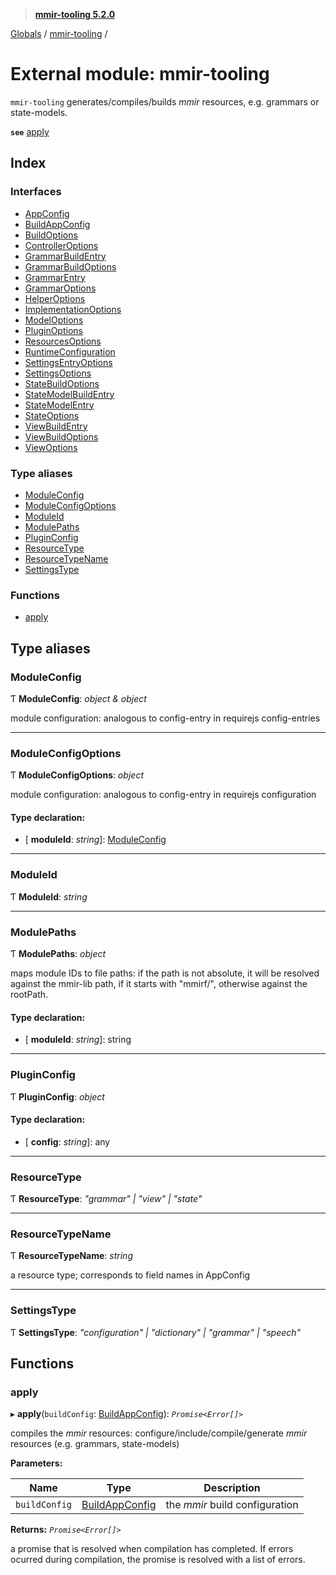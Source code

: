 > **[mmir-tooling 5.2.0](../README.md)**

[Globals](../README.md) / [mmir-tooling](mmir_tooling.md) /

# External module: mmir-tooling

`mmir-tooling` generates/compiles/builds _mmir_ resources, e.g.
grammars or state-models.

**`see`** [apply](mmir_tooling.md#apply)

## Index

### Interfaces

* [AppConfig](../interfaces/mmir_tooling.appconfig.md)
* [BuildAppConfig](../interfaces/mmir_tooling.buildappconfig.md)
* [BuildOptions](../interfaces/mmir_tooling.buildoptions.md)
* [ControllerOptions](../interfaces/mmir_tooling.controlleroptions.md)
* [GrammarBuildEntry](../interfaces/mmir_tooling.grammarbuildentry.md)
* [GrammarBuildOptions](../interfaces/mmir_tooling.grammarbuildoptions.md)
* [GrammarEntry](../interfaces/mmir_tooling.grammarentry.md)
* [GrammarOptions](../interfaces/mmir_tooling.grammaroptions.md)
* [HelperOptions](../interfaces/mmir_tooling.helperoptions.md)
* [ImplementationOptions](../interfaces/mmir_tooling.implementationoptions.md)
* [ModelOptions](../interfaces/mmir_tooling.modeloptions.md)
* [PluginOptions](../interfaces/mmir_tooling.pluginoptions.md)
* [ResourcesOptions](../interfaces/mmir_tooling.resourcesoptions.md)
* [RuntimeConfiguration](../interfaces/mmir_tooling.runtimeconfiguration.md)
* [SettingsEntryOptions](../interfaces/mmir_tooling.settingsentryoptions.md)
* [SettingsOptions](../interfaces/mmir_tooling.settingsoptions.md)
* [StateBuildOptions](../interfaces/mmir_tooling.statebuildoptions.md)
* [StateModelBuildEntry](../interfaces/mmir_tooling.statemodelbuildentry.md)
* [StateModelEntry](../interfaces/mmir_tooling.statemodelentry.md)
* [StateOptions](../interfaces/mmir_tooling.stateoptions.md)
* [ViewBuildEntry](../interfaces/mmir_tooling.viewbuildentry.md)
* [ViewBuildOptions](../interfaces/mmir_tooling.viewbuildoptions.md)
* [ViewOptions](../interfaces/mmir_tooling.viewoptions.md)

### Type aliases

* [ModuleConfig](mmir_tooling.md#moduleconfig)
* [ModuleConfigOptions](mmir_tooling.md#moduleconfigoptions)
* [ModuleId](mmir_tooling.md#moduleid)
* [ModulePaths](mmir_tooling.md#modulepaths)
* [PluginConfig](mmir_tooling.md#pluginconfig)
* [ResourceType](mmir_tooling.md#resourcetype)
* [ResourceTypeName](mmir_tooling.md#resourcetypename)
* [SettingsType](mmir_tooling.md#settingstype)

### Functions

* [apply](mmir_tooling.md#apply)

## Type aliases

###  ModuleConfig

Ƭ **ModuleConfig**: *object & object*

module configuration: analogous to config-entry in requirejs config-entries

___

###  ModuleConfigOptions

Ƭ **ModuleConfigOptions**: *object*

module configuration: analogous to config-entry in requirejs configuration

#### Type declaration:

* \[ **moduleId**: *string*\]: [ModuleConfig](mmir_tooling.md#moduleconfig)

___

###  ModuleId

Ƭ **ModuleId**: *string*

___

###  ModulePaths

Ƭ **ModulePaths**: *object*

maps module IDs to file paths:
if the path is not absolute, it will be resolved against the mmir-lib path, if it starts with "mmirf/",
otherwise against the rootPath.

#### Type declaration:

* \[ **moduleId**: *string*\]: string

___

###  PluginConfig

Ƭ **PluginConfig**: *object*

#### Type declaration:

* \[ **config**: *string*\]: any

___

###  ResourceType

Ƭ **ResourceType**: *"grammar" | "view" | "state"*

___

###  ResourceTypeName

Ƭ **ResourceTypeName**: *string*

a resource type; corresponds to field names in AppConfig

___

###  SettingsType

Ƭ **SettingsType**: *"configuration" | "dictionary" | "grammar" | "speech"*

## Functions

###  apply

▸ **apply**(`buildConfig`: [BuildAppConfig](../interfaces/mmir_tooling.buildappconfig.md)): *`Promise<Error[]>`*

compiles the _mmir_ resources:
configure/include/compile/generate _mmir_ resources (e.g. grammars, state-models)

**Parameters:**

Name | Type | Description |
------ | ------ | ------ |
`buildConfig` | [BuildAppConfig](../interfaces/mmir_tooling.buildappconfig.md) | the _mmir_ build configuration  |

**Returns:** *`Promise<Error[]>`*

a promise that is resolved when compilation has completed.
         If errors ocurred during compilation, the promise is resolved
         with a list of errors.